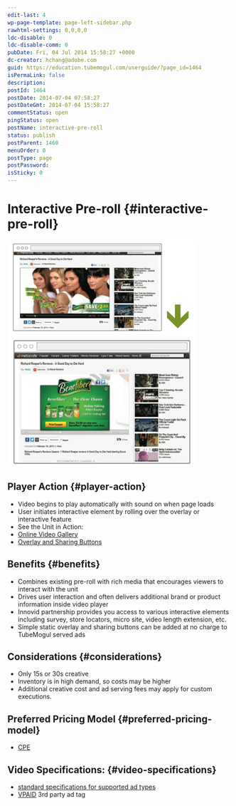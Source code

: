 ```yaml
---
edit-last: 4
wp-page-template: page-left-sidebar.php
rawhtml-settings: 0,0,0,0
ldc-disable: 0
ldc-disable-comm: 0
pubDate: Fri, 04 Jul 2014 15:58:27 +0000
dc-creator: hchang@adobe.com
guid: https://education.tubemogul.com/userguide/?page_id=1464
isPermaLink: false
description: 
postId: 1464
postDate: 2014-07-04 07:58:27
postDateGmt: 2014-07-04 15:58:27
commentStatus: open
pingStatus: open
postName: interactive-pre-roll
status: publish
postParent: 1460
menuOrder: 0
postType: page
postPassword: 
isSticky: 0
---
```


# Interactive Pre-roll {#interactive-pre-roll}

![Interactive Pre-roll](assets/interactive-pre-roll.png)

## Player Action {#player-action}

* Video begins to play automatically with sound on when page loads
* User initiates interactive element by rolling over the overlay or interactive feature
* See the Unit in Action:
* [Online Video Gallery](https://gallery.tubemogul.com/overlay-animated.html)
* [Overlay and Sharing Buttons](https://www.tubemogul.com/configurator/ad_preview/84wKqDi4vYyBDDVghlNp)

## Benefits {#benefits}

* Combines existing pre-roll with rich media that encourages viewers to interact with the unit
* Drives user interaction and often delivers additional brand or product information inside video player
* Innovid partnership provides you access to various interactive elements including survey, store locators, micro site, video length extension, etc.
* Simple static overlay and sharing buttons can be added at no charge to TubeMogul served ads

## Considerations {#considerations}

* Only 15s or 30s creative
* Inventory is in high demand, so costs may be higher
* Additional creative cost and ad serving fees may apply for custom executions.

## Preferred Pricing Model {#preferred-pricing-model}

* [CPE](../../../../dsp/planning/ad-formats/performance-pricing.md)

## Video Specifications: {#video-specifications}

* [standard specifications for supported ad types](https://www.tubemogul.com/ad-specs/)
* [VPAID](https://www.iab.net/guidelines/508676/digitalvideo/vsuite/vpaid) 3rd party ad tag
